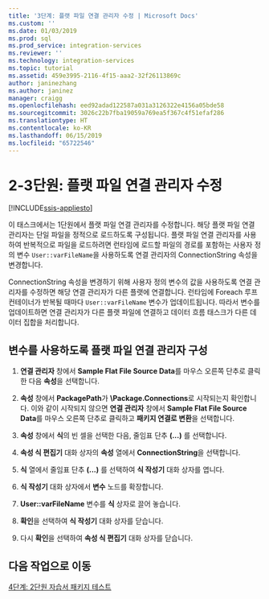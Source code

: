 ```yaml
---
title: '3단계: 플랫 파일 연결 관리자 수정 | Microsoft Docs'
ms.custom: ''
ms.date: 01/03/2019
ms.prod: sql
ms.prod_service: integration-services
ms.reviewer: ''
ms.technology: integration-services
ms.topic: tutorial
ms.assetid: 459e3995-2116-4f15-aaa2-32f26113869c
author: janinezhang
ms.author: janinez
manager: craigg
ms.openlocfilehash: eed92adad122587a031a3126322e4156a05bde58
ms.sourcegitcommit: 3026c22b7fba19059a769ea5f367c4f51efaf286
ms.translationtype: HT
ms.contentlocale: ko-KR
ms.lasthandoff: 06/15/2019
ms.locfileid: "65722546"
---
```

# <a name="lesson-2-3-modify-the-flat-file-connection-manager"></a>2-3단원: 플랫 파일 연결 관리자 수정

[!INCLUDE[ssis-appliesto](../includes/ssis-appliesto-ssvrpluslinux-asdb-asdw-xxx.md)]



이 태스크에서는 1단원에서 플랫 파일 연결 관리자를 수정합니다. 해당 플랫 파일 연결 관리자는 단일 파일을 정적으로 로드하도록 구성됩니다. 플랫 파일 연결 관리자를 사용하여 반복적으로 파일을 로드하려면 런타임에 로드할 파일의 경로를 포함하는 사용자 정의 변수 `User::varFileName`을 사용하도록 연결 관리자의 ConnectionString 속성을 변경합니다.  
  
ConnectionString 속성을 변경하기 위해 사용자 정의 변수의 값을 사용하도록 연결 관리자를 수정하면 해당 연결 관리자가 다른 플랫에 연결합니다. 런타임에 Foreach 루프 컨테이너가 반복될 때마다 `User::varFileName` 변수가 업데이트됩니다. 따라서 변수를 업데이트하면 연결 관리자가 다른 플랫 파일에 연결하고 데이터 흐름 태스크가 다른 데이터 집합을 처리합니다.  
  
## <a name="configure-the-flat-file-connection-manager-to-use-a-variable"></a>변수를 사용하도록 플랫 파일 연결 관리자 구성  
  
1.  **연결 관리자** 창에서 **Sample Flat File Source Data**를 마우스 오른쪽 단추로 클릭한 다음 **속성**을 선택합니다.  

2.  **속성** 창에서 **PackagePath**가 **\Package.Connections**로 시작되는지 확인합니다. 이와 같이 시작되지 않으면 **연결 관리자** 창에서 **Sample Flat File Source Data**를 마우스 오른쪽 단추로 클릭하고 **패키지 연결로 변환**을 선택합니다.
  
3.  **속성** 창에서 **식**의 빈 셀을 선택한 다음, 줄임표 단추 **(...)** 를 선택합니다.  
  
4.  **속성 식 편집기** 대화 상자의 **속성** 열에서 **ConnectionString**을 선택합니다.  
  
5.  **식** 열에서 줄임표 단추 **(...)** 를 선택하여 **식 작성기** 대화 상자를 엽니다.  
  
6.  **식 작성기** 대화 상자에서 **변수** 노드를 확장합니다.  
  
7.  **User::varFileName** 변수를 **식** 상자로 끌어 놓습니다.  
  
8.  **확인**을 선택하여 **식 작성기** 대화 상자를 닫습니다.  
  
9.  다시 **확인**을 선택하여 **속성 식 편집기** 대화 상자를 닫습니다.  
  
## <a name="go-to-next-task"></a>다음 작업으로 이동  
[4단계: 2단원 자습서 패키지 테스트](../integration-services/lesson-2-4-testing-the-lesson-2-tutorial-package.md)  
  
  
  
